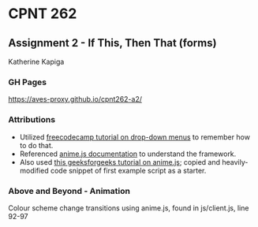 # CPNT 262
## Assignment 2 - If This, Then That (forms)

Katherine Kapiga

### GH Pages
https://aves-proxy.github.io/cpnt262-a2/

### Attributions
- Utilized [freecodecamp tutorial on drop-down menus](https://www.freecodecamp.org/news/html-drop-down-menu-how-to-add-a-drop-down-list-with-the-select-element/) to remember how to do that.
- Referenced [anime.js documentation](https://animejs.com/documentation/) to understand the framework.
- Also used [this geeksforgeeks tutorial on anime.js](https://www.geeksforgeeks.org/anime-js-animation-with-different-properties/); copied and heavily-modified code snippet of first example script as a starter.

### Above and Beyond - Animation
Colour scheme change transitions using anime.js, found in js/client.js, line 92-97